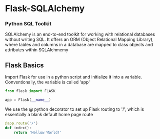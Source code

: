 # Flask-SQLAlchemy

### Python SQL Toolkit
SQLAlchemy is an end-to-end toolkit for working with relational databases without writing SQL. It offers an ORM (Object Relational Mapping Library), where tables and columns in a 
database are mapped to class objects and attributes within SQLAlchmemy

## Flask Basics

Import Flask for use in a python script and initialize it into a variable. Conventionally, the variable is called 'app'


```python
from flask import FLASK

app = Flask(__name__)
```

We use the @ python decorator to set up Flask routing to '/', which is essentially a blank default home page route

```python
@app.route('/')
def index():
    return 'Hellow World!'
```